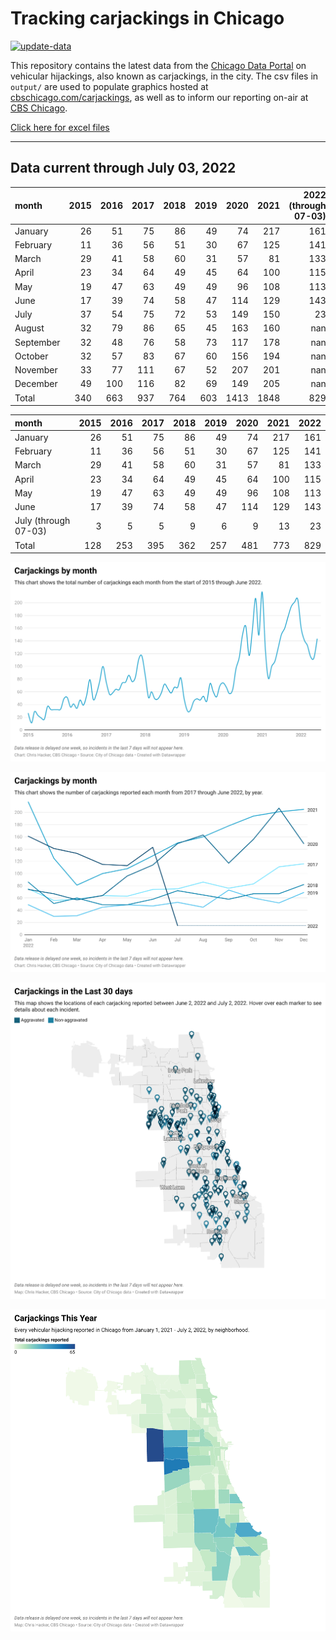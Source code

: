 # Tracking carjackings in Chicago

[![update-data](https://github.com/hackerlikecomputer/chicago-carjacking-tracker/actions/workflows/update-data.yml/badge.svg)](https://github.com/hackerlikecomputer/chicago-carjacking-tracker/actions/workflows/update-data.yml)

This repository contains the latest data from the [Chicago Data Portal](https://data.cityofchicago.org) on vehicular hijackings, also known as carjackings, in the city. 
The csv files in `output/` are used to populate graphics hosted at [cbschicago.com/carjackings](https://cbschicago.com/carjackings), as well as to inform our reporting on-air at [CBS Chicago](https://cbschicago.com).

[Click here for excel files](output/excel/)

---

## Data current through July 03, 2022

| month     |   2015 |   2016 |   2017 |   2018 |   2019 |   2020 |   2021 |   2022 (through 07-03) |
|:----------|-------:|-------:|-------:|-------:|-------:|-------:|-------:|-----------------------:|
| January   |     26 |     51 |     75 |     86 |     49 |     74 |    217 |                    161 |
| February  |     11 |     36 |     56 |     51 |     30 |     67 |    125 |                    141 |
| March     |     29 |     41 |     58 |     60 |     31 |     57 |     81 |                    133 |
| April     |     23 |     34 |     64 |     49 |     45 |     64 |    100 |                    115 |
| May       |     19 |     47 |     63 |     49 |     49 |     96 |    108 |                    113 |
| June      |     17 |     39 |     74 |     58 |     47 |    114 |    129 |                    143 |
| July      |     37 |     54 |     75 |     72 |     53 |    149 |    150 |                     23 |
| August    |     32 |     79 |     86 |     65 |     45 |    163 |    160 |                    nan |
| September |     32 |     48 |     76 |     58 |     73 |    117 |    178 |                    nan |
| October   |     32 |     57 |     83 |     67 |     60 |    156 |    194 |                    nan |
| November  |     33 |     77 |    111 |     67 |     52 |    207 |    201 |                    nan |
| December  |     49 |    100 |    116 |     82 |     69 |    149 |    205 |                    nan |
| Total     |    340 |    663 |    937 |    764 |    603 |   1413 |   1848 |                    829 |

| month                |   2015 |   2016 |   2017 |   2018 |   2019 |   2020 |   2021 |   2022 |
|:---------------------|-------:|-------:|-------:|-------:|-------:|-------:|-------:|-------:|
| January              |     26 |     51 |     75 |     86 |     49 |     74 |    217 |    161 |
| February             |     11 |     36 |     56 |     51 |     30 |     67 |    125 |    141 |
| March                |     29 |     41 |     58 |     60 |     31 |     57 |     81 |    133 |
| April                |     23 |     34 |     64 |     49 |     45 |     64 |    100 |    115 |
| May                  |     19 |     47 |     63 |     49 |     49 |     96 |    108 |    113 |
| June                 |     17 |     39 |     74 |     58 |     47 |    114 |    129 |    143 |
| July (through 07-03) |      3 |      5 |      5 |      9 |      6 |      9 |     13 |     23 |
| Total                |    128 |    253 |    395 |    362 |    257 |    481 |    773 |    829 |

[![output/img/dw/carjacking-by-month-historical.png](output/img/dw/carjacking-by-month-historical.png)](https://datawrapper.dwcdn.net/Y7rwP/)

[![output/img/dw/carjacking-by-month-yoy.png](output/img/dw/carjacking-by-month-yoy.png)](https://datawrapper.dwcdn.net/8Ljaw/)

[![output/img/dw/carjacking-last-30-days.png](output/img/dw/carjacking-last-30-days.png)](https://datawrapper.dwcdn.net/EK2p4/)

[![output/img/dw/carjacking-by-neighborhood.png](output/img/dw/carjacking-by-neighborhood.png)](https://datawrapper.dwcdn.net/EurKU/)

